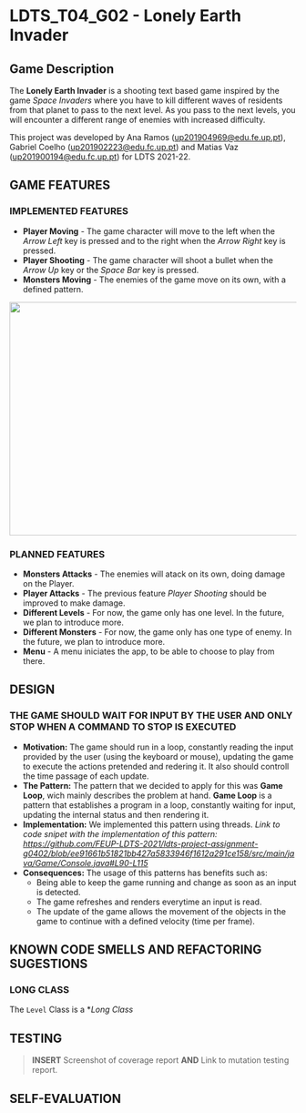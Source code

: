 # LDTS_T04_G02 - Lonely Earth Invader
  
## Game Description

The **Lonely Earth Invader** is a shooting text based game inspired by the game *Space Invaders* where you have to kill different waves of residents from that planet to pass to the next level.
As you pass to the next levels, you will encounter a different range of enemies with increased difficulty.

This project was developed by Ana Ramos (up201904969@edu.fe.up.pt), Gabriel Coelho (up201902223@edu.fc.up.pt) and Matias Vaz (up201900194@edu.fc.up.pt) for LDTS 2021-22.

## GAME FEATURES
### IMPLEMENTED FEATURES

- **Player Moving** - The game character will move to the left when the *Arrow Left* key is pressed and to the right when the *Arrow Right* key is pressed.
- **Player Shooting** - The game character will shoot a bullet when the *Arrow Up* key or the *Space Bar* key is pressed.
- **Monsters Moving** - The enemies of the game move on its own, with a defined pattern.


<p align="center">
  <img src= "https://user-images.githubusercontent.com/93398637/149397642-7b15a90d-8aac-48a9-8eb0-64ee81e54654.png"
       width=570
       height=410
       />
</p>

### PLANNED FEATURES

- **Monsters Attacks** - The enemies will atack on its own, doing damage on the Player.
- **Player Attacks** - The previous feature *Player Shooting* should be improved to make damage.
- **Different Levels** - For now, the game only has one level. In the future, we plan to introduce more.
- **Different Monsters** - For now, the game only has one type of enemy. In the future, we plan to introduce more.
- **Menu** - A menu iniciates the app, to be able to choose to play from there. 

## DESIGN

### THE GAME SHOULD WAIT FOR INPUT BY THE USER AND ONLY STOP WHEN A COMMAND TO STOP IS EXECUTED
- **Motivation:** The game should run in a loop, constantly reading the input provided by the user (using the keyboard or mouse), updating the game to execute the actions pretended and redering it. It also should controll the time passage of each update. 
- **The Pattern:** The pattern that we decided to apply for this was **Game Loop**, wich mainly describes the problem at hand. **Game Loop** is a pattern that establishes a program in a loop, constantly waiting for input, updating the internal status and then rendering it. 
- **Implementation:** We implemented this pattern using threads. *Link to code snipet with the implementation of this pattern: https://github.com/FEUP-LDTS-2021/ldts-project-assignment-g0402/blob/ee91661b51821bb427a5833946f1612a291ce158/src/main/java/Game/Console.java#L90-L115*
- **Consequences:** The usage of this patterns has benefits such as:
    - Being able to keep the game running and change as soon as an input is detected.
    - The game refreshes and renders everytime an input is read.
    - The update of the game allows the movement of the objects in the game to continue with a defined velocity (time per frame).

## KNOWN CODE SMELLS AND REFACTORING SUGESTIONS

### LONG CLASS
The `Level` Class is a **Long Class*

## TESTING
> **INSERT** Screenshot of coverage report **AND** Link to mutation testing report.
> 
## SELF-EVALUATION

<!---
> This section should be organized in different subsections, each describing a different design problem that you had to solve during the project. Each subsection should be organized in four different parts:
- **Problem in Context.** The description of the design context and the concrete problem that motivated the instantiation of the pattern. Someone else other than the original developer should be able to read and understand all the motivations for the decisions made. When refering to the implementation before the pattern was applied, don’t forget to [link to the relevant lines of code](https://help.github.com/en/articles/creating-a-permanent-link-to-a-code-snippet) in the appropriate version.
- **The Pattern.** Identify the design pattern to be applied, why it was selected and how it is a good fit considering the existing design context and the problem at hand.
- **Implementation.** Show how the pattern roles, operations and associations were mapped to the concrete design classes. Illustrate it with a UML class diagram, and refer to the corresponding source code with links to the relevant lines (these should be [relative links](https://help.github.com/en/articles/about-readmes#relative-links-and-image-paths-in-readme-files). When doing this, always point to the latest version of the code.
- **Consequences.** Benefits and liabilities of the design after the pattern instantiation, eventually comparing these consequences with those of alternative solutions.
**Example of one of such subsections**:
------
#### THE JUMP ACTION OF THE KANGAROOBOY SHOULD BEHAVE DIFFERENTLY DEPENDING ON ITS STATE
**Problem in Context**
There was a lot of scattered conditional logic when deciding how the KangarooBoy should behave when jumping, as the jumps should be different depending on the items that came to his possession during the game (an helix will alow him to fly, driking a potion will allow him to jump double the height, etc.). This is a violation of the **Single Responsability Principle**. We could concentrate all the conditional logic in the same method to circumscribe the issue to that one method but the **Single Responsability Principle** would still be violated.
**The Pattern**
We have applied the **State** pattern. This pattern allows you to represent different states with different subclasses. We can switch to a different state of the application by switching to another implementation (i.e., another subclass). This pattern allowed to address the identified problems because […].
**Implementation**
The following figure shows how the pattern’s roles were mapped to the application classes.
![img](https://www.fe.up.pt/~arestivo/page/img/examples/lpoo/state.svg)
These classes can be found in the following files:
- [Character](https://web.fe.up.pt/~arestivo/page/courses/2021/lpoo/template/src/main/java/Character.java)
- [JumpAbilityState](https://web.fe.up.pt/~arestivo/page/courses/2021/lpoo/template/src/main/java/JumpAbilityState.java)
- [DoubleJumpState](https://web.fe.up.pt/~arestivo/page/courses/2021/lpoo/template/src/main/java/DoubleJumpState.java)
- [HelicopterState](https://web.fe.up.pt/~arestivo/page/courses/2021/lpoo/template/src/main/java/HelicopterState.java)
- [IncreasedGravityState](https://web.fe.up.pt/~arestivo/page/courses/2021/lpoo/template/src/main/java/IncreasedGravityState.java)
**Consequences**

The use of the State Pattern in the current design allows the following benefits:
- The several states that represent the character’s hability to jump become explicit in the code, instead of relying on a series of flags.
- We don’t need to have a long set of conditional if or switch statements associated with the various states; instead, polimorphism is used to activate the right behavior.
- There are now more classes and instances to manage, but still in a reasonable number.
#### KNOWN CODE SMELLS AND REFACTORING SUGGESTIONS
> This section should describe 3 to 5 different code smells that you have identified in your current implementation, and suggest ways in which the code could be refactored to eliminate them. Each smell and refactoring suggestions should be described in its own subsection.
**Example of such a subsection**:
------
#### DATA CLASS
The `PlatformSegment` class is a **Data Class**, as it contains only fields, and no behavior. This is problematic because […].
A way to improve the code would be to move the `isPlatformSegmentSolid()` method to the `PlatformSegment` class, as this logic is purely concerned with the `PlatformSegment` class.
### TESTING
- Screenshot of coverage report.
- Link to mutation testing report.
### SELF-EVALUATION
> In this section describe how the work regarding the project was divided between the students. In the event that members of the group do not agree on a work distribution, the group should send an email to the teacher explaining the disagreement.
**Example**:
- John Doe: 40%
- Jane Doe: 60%
--->
